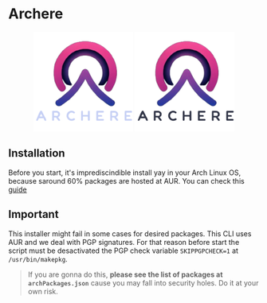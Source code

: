 # Archere

<p align="center">
  <img src="./images/logoArchereDark.png#gh-dark-mode-only" width="200" alt="logo">
  <img src="./images/logoArchereLight.png#gh-light-mode-only" width="200" alt="logo">
</p>

## Installation

Before you start, it's imprediscindible install yay in your Arch Linux OS, because saround 60% packages are hosted at AUR. You can check this [guide](https://itsfoss.com/install-yay-arch-linux/) 

## Important

This installer might fail in some cases for desired packages. This CLI uses AUR and we deal with PGP signatures. For that reason before start the script must be desactivated the PGP check variable `SKIPPGPCHECK=1` at `/usr/bin/makepkg`. 

> If you are gonna do this, **please see the list of packages at `archPackages.json`** cause you may fall into security holes. Do it at your own risk.
